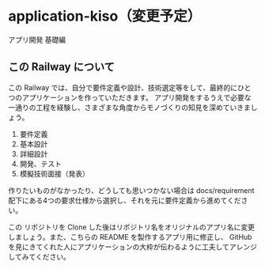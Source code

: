 # application-kiso（変更予定）

アプリ開発 基礎編

## この Railway について

この Railway では、自分で要件定義や設計、技術選定等をして、最終的にひとつのアプリケーションを作っていただきます。
アプリ開発をするうえで必要な一通りの工程を経験し、さまざまな角度からモノづくりの知見を深めていきましょう。

1. 要件定義
2. 基本設計
3. 詳細設計
4. 開発、テスト
5. 模擬技術面接（発表）

作りたいものがなかったり、どうしても思いつかない場合は docs/requirement 配下にある4つの要求仕様から選択し、それを元に要件定義から進めてください。

この リポジトリを Clone した後はリポジトリ名をオリジナルのアプリ名に変更しましょう。また、こちらの README を製作するアプリ用に修正し、
GitHub を見にきてくれた人にアプリケーションの大枠が伝わるように工夫してアレンジしてみてください。
